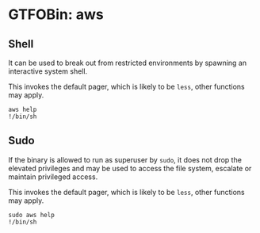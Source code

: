 # GTFOBin: aws

## Shell

It can be used to break out from restricted environments by spawning an interactive system shell.

This invokes the default pager, which is likely to be `less`, other functions may apply.

```
aws help
!/bin/sh
```

## Sudo

If the binary is allowed to run as superuser by `sudo`, it does not drop the elevated privileges and may be used to access the file system, escalate or maintain privileged access.

This invokes the default pager, which is likely to be `less`, other functions may apply.

```
sudo aws help
!/bin/sh
```